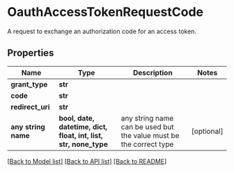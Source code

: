 # OauthAccessTokenRequestCode

A request to exchange an authorization code for an access token.

## Properties
Name | Type | Description | Notes
------------ | ------------- | ------------- | -------------
**grant_type** | **str** |  | 
**code** | **str** |  | 
**redirect_uri** | **str** |  | 
**any string name** | **bool, date, datetime, dict, float, int, list, str, none_type** | any string name can be used but the value must be the correct type | [optional]

[[Back to Model list]](../README.md#documentation-for-models) [[Back to API list]](../README.md#documentation-for-api-endpoints) [[Back to README]](../README.md)



